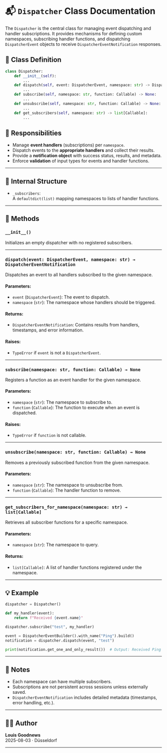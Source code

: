# 📬 `Dispatcher` Class Documentation

The `Dispatcher` is the central class for managing event dispatching and handler subscriptions. It provides mechanisms for defining custom namespaces, subscribing handler functions, and dispatching `DispatcherEvent` objects to receive `DispatcherEventNotification` responses.

## 🧱 Class Definition

```python
class Dispatcher:
    def __init__(self):
        ...
    def dispatch(self, event: DispatcherEvent, namespace: str) -> DispatcherEventNotification:
        ...
    def subscribe(self, namespace: str, function: Callable) -> None:
        ...
    def unsubscribe(self, namespace: str, function: Callable) -> None:
        ...
    def get_subscribers(self, namespace: str) -> list[Callable]:
        ...
```

## 🎯 Responsibilities

- Manage **event handlers** (subscriptions) per `namespace`.
- Dispatch events to the **appropriate handlers** and collect their results.
- Provide a **notification object** with success status, results, and metadata.
- Enforce **validation** of input types for events and handler functions.

---

## 🧠 Internal Structure

- `_subscribers`:  
  A `defaultdict(list)` mapping namespaces to lists of handler functions.

---

## 🧪 Methods

### `__init__()`

Initializes an empty dispatcher with no registered subscribers.

---

### `dispatch(event: DispatcherEvent, namespace: str) → DispatcherEventNotification`

Dispatches an event to all handlers subscribed to the given namespace.

#### Parameters:

- `event` (`DispatcherEvent`): The event to dispatch.
- `namespace` (`str`): The namespace whose handlers should be triggered.

#### Returns:

- `DispatcherEventNotification`: Contains results from handlers, timestamps, and error information.

#### Raises:

- `TypeError` if `event` is not a `DispatcherEvent`.

---

### `subscribe(namespace: str, function: Callable) → None`

Registers a function as an event handler for the given namespace.

#### Parameters:

- `namespace` (`str`): The namespace to subscribe to.
- `function` (`Callable`): The function to execute when an event is dispatched.

#### Raises:

- `TypeError` if `function` is not callable.

---

### `unsubscribe(namespace: str, function: Callable) → None`

Removes a previously subscribed function from the given namespace.

#### Parameters:

- `namespace` (`str`): The namespace to unsubscribe from.
- `function` (`Callable`): The handler function to remove.

---

### `get_subscribers_for_namespace(namespace: str) → list[Callable]`

Retrieves all subscriber functions for a specific namespace.

#### Parameters:

- `namespace` (`str`): The namespace to query.

#### Returns:

- `list[Callable]`: A list of handler functions registered under the namespace.

---

## 💡 Example

```python
dispatcher = Dispatcher()

def my_handler(event):
    return f"Received {event.name}"

dispatcher.subscribe("test", my_handler)

event = DispatcherEventBuilder().with_name("Ping").build()
notification = dispatcher.dispatch(event, "test")

print(notification.get_one_and_only_result())  # Output: Received Ping
```

---

## 📌 Notes

- Each namespace can have multiple subscribers.
- Subscriptions are not persistent across sessions unless externally saved.
- `DispatcherEventNotification` includes detailed metadata (timestamps, error handling, etc.).

---

## 🧑‍💻 Author

**Louis Goodnews**  
2025-08-03 · Düsseldorf

---
